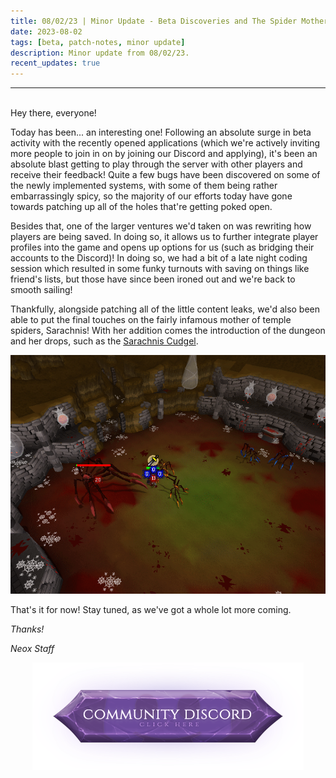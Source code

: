 ```yaml
---
title: 08/02/23 | Minor Update - Beta Discoveries and The Spider Mother
date: 2023-08-02
tags: [beta, patch-notes, minor update]
description: Minor update from 08/02/23.
recent_updates: true
---
```


***
<br>
Hey there, everyone!

Today has been... an interesting one! Following an absolute surge in beta activity with the recently opened applications (which we're actively inviting more people to join in on by joining our Discord and applying), it's been an absolute blast getting to play through the server with other players and receive their feedback! Quite a few bugs have been discovered on some of the newly implemented systems, with some of them being rather embarrassingly spicy, so the majority of our efforts today have gone towards patching up all of the holes that're getting poked open.

Besides that, one of the larger ventures we'd taken on was rewriting how players are being saved. In doing so, it allows us to further integrate player profiles into the game and opens up options for us (such as bridging their accounts to the Discord)! In doing so, we had a bit of a late night coding session which resulted in some funky turnouts with saving on things like friend's lists, but those have since been ironed out and we're back to smooth sailing!

Thankfully, alongside patching all of the little content leaks, we'd also been able to put the final touches on the fairly infamous mother of temple spiders, Sarachnis! With her addition comes the introduction of the dungeon and her drops, such as the <a href="https://oldschool.runescape.wiki/w/Sarachnis_cudgel">Sarachnis Cudgel</a>.

<center><img src="/assets/img/updates/080223/sarachnis.png"></center>

That's it for now! Stay tuned, as we've got a whole lot more coming.

<em>Thanks!

<em>Neox Staff<br>

<div class="spacer-medium"></div>
<center><a href="https://discord.com/invite/neoxps"><img src="/assets/img/JoinDiscord.png"></a></center>
